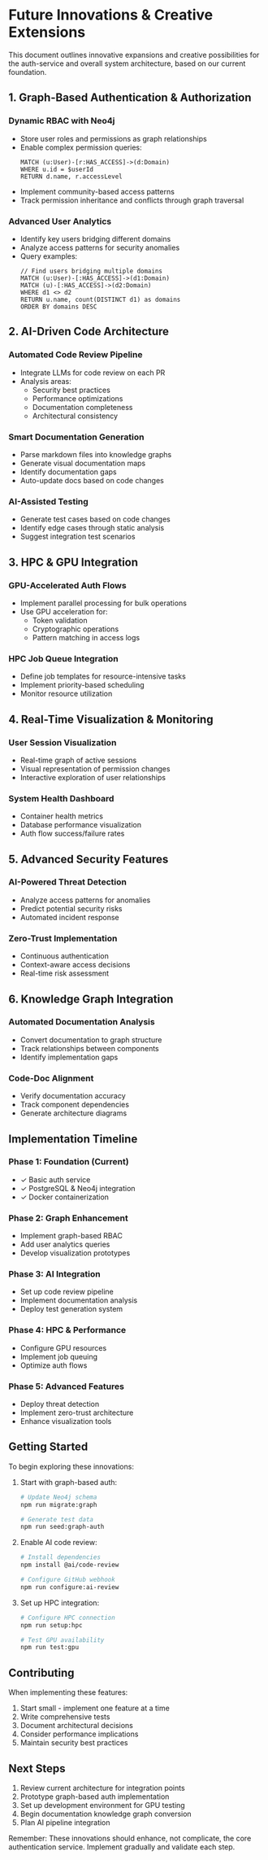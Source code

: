 # Future Innovations & Creative Extensions

This document outlines innovative expansions and creative possibilities for the auth-service and overall system architecture, based on our current foundation.

## 1. Graph-Based Authentication & Authorization

### Dynamic RBAC with Neo4j
- Store user roles and permissions as graph relationships
- Enable complex permission queries:
  ```cypher
  MATCH (u:User)-[r:HAS_ACCESS]->(d:Domain)
  WHERE u.id = $userId
  RETURN d.name, r.accessLevel
  ```
- Implement community-based access patterns
- Track permission inheritance and conflicts through graph traversal

### Advanced User Analytics
- Identify key users bridging different domains
- Analyze access patterns for security anomalies
- Query examples:
  ```cypher
  // Find users bridging multiple domains
  MATCH (u:User)-[:HAS_ACCESS]->(d1:Domain)
  MATCH (u)-[:HAS_ACCESS]->(d2:Domain)
  WHERE d1 <> d2
  RETURN u.name, count(DISTINCT d1) as domains
  ORDER BY domains DESC
  ```

## 2. AI-Driven Code Architecture

### Automated Code Review Pipeline
- Integrate LLMs for code review on each PR
- Analysis areas:
  - Security best practices
  - Performance optimizations
  - Documentation completeness
  - Architectural consistency

### Smart Documentation Generation
- Parse markdown files into knowledge graphs
- Generate visual documentation maps
- Identify documentation gaps
- Auto-update docs based on code changes

### AI-Assisted Testing
- Generate test cases based on code changes
- Identify edge cases through static analysis
- Suggest integration test scenarios

## 3. HPC & GPU Integration

### GPU-Accelerated Auth Flows
- Implement parallel processing for bulk operations
- Use GPU acceleration for:
  - Token validation
  - Cryptographic operations
  - Pattern matching in access logs

### HPC Job Queue Integration
- Define job templates for resource-intensive tasks
- Implement priority-based scheduling
- Monitor resource utilization

## 4. Real-Time Visualization & Monitoring

### User Session Visualization
- Real-time graph of active sessions
- Visual representation of permission changes
- Interactive exploration of user relationships

### System Health Dashboard
- Container health metrics
- Database performance visualization
- Auth flow success/failure rates

## 5. Advanced Security Features

### AI-Powered Threat Detection
- Analyze access patterns for anomalies
- Predict potential security risks
- Automated incident response

### Zero-Trust Implementation
- Continuous authentication
- Context-aware access decisions
- Real-time risk assessment

## 6. Knowledge Graph Integration

### Automated Documentation Analysis
- Convert documentation to graph structure
- Track relationships between components
- Identify implementation gaps

### Code-Doc Alignment
- Verify documentation accuracy
- Track component dependencies
- Generate architecture diagrams

## Implementation Timeline

### Phase 1: Foundation (Current)
- ✓ Basic auth service
- ✓ PostgreSQL & Neo4j integration
- ✓ Docker containerization

### Phase 2: Graph Enhancement
- Implement graph-based RBAC
- Add user analytics queries
- Develop visualization prototypes

### Phase 3: AI Integration
- Set up code review pipeline
- Implement documentation analysis
- Deploy test generation system

### Phase 4: HPC & Performance
- Configure GPU resources
- Implement job queuing
- Optimize auth flows

### Phase 5: Advanced Features
- Deploy threat detection
- Implement zero-trust architecture
- Enhance visualization tools

## Getting Started

To begin exploring these innovations:

1. Start with graph-based auth:
   ```bash
   # Update Neo4j schema
   npm run migrate:graph
   
   # Generate test data
   npm run seed:graph-auth
   ```

2. Enable AI code review:
   ```bash
   # Install dependencies
   npm install @ai/code-review
   
   # Configure GitHub webhook
   npm run configure:ai-review
   ```

3. Set up HPC integration:
   ```bash
   # Configure HPC connection
   npm run setup:hpc
   
   # Test GPU availability
   npm run test:gpu
   ```

## Contributing

When implementing these features:

1. Start small - implement one feature at a time
2. Write comprehensive tests
3. Document architectural decisions
4. Consider performance implications
5. Maintain security best practices

## Next Steps

1. Review current architecture for integration points
2. Prototype graph-based auth implementation
3. Set up development environment for GPU testing
4. Begin documentation knowledge graph conversion
5. Plan AI pipeline integration

Remember: These innovations should enhance, not complicate, the core authentication service. Implement gradually and validate each step.